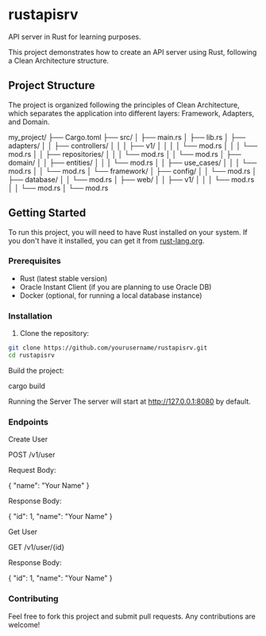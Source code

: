 # rustapisrv

API server in Rust for learning purposes.

This project demonstrates how to create an API server using Rust, following a Clean Architecture structure.

## Project Structure

The project is organized following the principles of Clean Architecture, which separates the application into different layers: Framework, Adapters, and Domain.

my_project/
├── Cargo.toml
├── src/
│ ├── main.rs
│ ├── lib.rs
│ ├── adapters/
│ │ ├── controllers/
│ │ │ ├── v1/
│ │ │ │ └── mod.rs
│ │ │ └── mod.rs
│ │ ├── repositories/
│ │ │ └── mod.rs
│ │ └── mod.rs
│ ├── domain/
│ │ ├── entities/
│ │ │ └── mod.rs
│ │ ├── use_cases/
│ │ │ └── mod.rs
│ │ └── mod.rs
│ └── framework/
│ ├── config/
│ │ └── mod.rs
│ ├── database/
│ │ └── mod.rs
│ ├── web/
│ │ ├── v1/
│ │ │ └── mod.rs
│ │ └── mod.rs
│ └── mod.rs


## Getting Started

To run this project, you will need to have Rust installed on your system. If you don't have it installed, you can get it from [rust-lang.org](https://www.rust-lang.org/).

### Prerequisites

- Rust (latest stable version)
- Oracle Instant Client (if you are planning to use Oracle DB)
- Docker (optional, for running a local database instance)

### Installation

1. Clone the repository:

```sh
git clone https://github.com/yourusername/rustapisrv.git
cd rustapisrv
```

Build the project:

cargo build


Running the Server
The server will start at http://127.0.0.1:8080 by default.

### Endpoints

Create User

POST /v1/user


Request Body:

{
  "name": "Your Name"
}

Response Body: 

{
  "id": 1,
  "name": "Your Name"
}


Get User

GET /v1/user/{id}


Response Body:

{
  "id": 1,
  "name": "Your Name"
}

### Contributing 

Feel free to fork this project and submit pull requests. Any contributions are welcome!